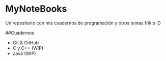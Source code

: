 # MyNoteBooks
Un repositorio con mis cuadernos de programación y otros temas frikis :D

##Cuadernos
* Git & GitHub
* C y C++ (WIP)
* Java (WIP)
